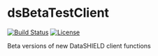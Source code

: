 # dsBetaTestClient

[![Build Status](https://travis-ci.org/datashield/dsBetaTestClient.svg?branch=release)](https://travis-ci.org/datashield/dsBetaTestClient)
[![License](https://img.shields.io/badge/license-GPLv3-blue.svg)](https://www.gnu.org/licenses/gpl-3.0.html)

Beta versions of new DataSHIELD client functions

